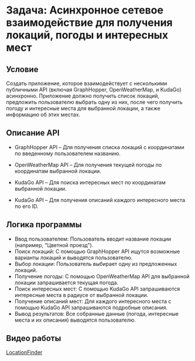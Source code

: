 # Задача: Асинхронное сетевое взаимодействие для получения локаций, погоды и интересных мест
## Условие
Создать приложение, которое взаимодействует с несколькими публичными API (включая GraphHopper, OpenWeatherMap, и KudaGo) асинхронно. Приложение должно получить список локаций, предложить пользователю выбрать одну из них, после чего получить погоду и интересные места для выбранной локации, а также информацию об этих местах.

## Описание API
* GraphHopper API – Для получения списка локаций с координатами по введенному пользователем названию.

* OpenWeatherMap API – Для получения текущей погоды по координатам выбранной локации.

* KudaGo API – Для поиска интересных мест по координатам выбранной локации.

* KudaGo API – Для получения описаний каждого интересного места по его ID.

## Логика программы
* Ввод пользователем: Пользователь вводит название локации (например, "Цветной проезд").
* Поиск локаций: С помощью GraphHopper API ищутся возможные варианты локаций и выводятся пользователю.
* Выбор локации: Пользователь выбирает одну из предложенных локаций.
* Получение погоды: С помощью OpenWeatherMap API для выбранной локации запрашивается текущая погода.
* Поиск интересных мест: С помощью KudaGo API запрашиваются интересные места в радиусе от выбранной локации.
* Получение описаний мест: Для каждого интересного места с помощью KudaGo API запрашиваются подробные описания.
* Вывод результатов: Все собранные данные (погода, интересные места и их описания) выводятся пользователю.

## Видео работы
[LocationFinder](https://github.com/user-attachments/assets/9cd22360-52ab-420d-b00f-37e04606f3fc)
